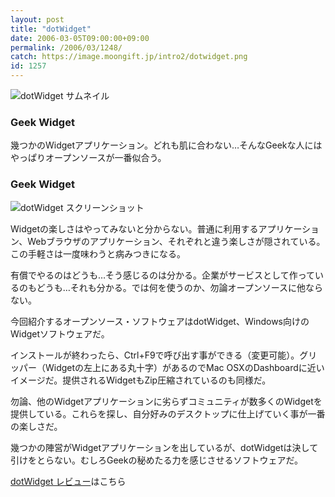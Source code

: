 ```yaml
---
layout: post
title: "dotWidget"
date: 2006-03-05T09:00:00+09:00
permalink: /2006/03/1248/
catch: https://image.moongift.jp/intro2/dotwidget.png
id: 1257
---
```

 ![dotWidget サムネイル](https://image.moongift.jp/intro2/dotwidget.t.png "dotWidget サムネイル")
  

### Geek Widget
  
幾つかのWidgetアプリケーション。どれも肌に合わない…そんなGeekな人にはやっぱりオープンソースが一番似合う。  
<!--more-->  

### Geek Widget
  

![dotWidget スクリーンショット](https://image.moongift.jp/intro2/dotwidget.png "dotWidget スクリーンショット")

  

Widgetの楽しさはやってみないと分からない。普通に利用するアプリケーション、Webブラウザのアプリケーション、それぞれと違う楽しさが隠されている。この手軽さは一度味わうと病みつきになる。

  

有償でやるのはどうも…そう感じるのは分かる。企業がサービスとして作っているのもどうも…それも分かる。では何を使うのか、勿論オープンソースに他ならない。

  

今回紹介するオープンソース・ソフトウェアはdotWidget、Windows向けのWidgetソフトウェアだ。

  

インストールが終わったら、Ctrl+F9で呼び出す事ができる（変更可能）。グリッパー（Widgetの左上にある丸十字）があるのでMac OSXのDashboardに近いイメージだ。提供されるWidgetもZip圧縮されているのも同様だ。

  

勿論、他のWidgetアプリケーションに劣らずコミュニティが数多くのWidgetを提供している。これらを探し、自分好みのデスクトップに仕上げていく事が一番の楽しさだ。

  

幾つかの陣営がWidgetアプリケーションを出しているが、dotWidgetは決して引けをとらない。むしろGeekの秘めたる力を感じさせるソフトウェアだ。

  

[dotWidget レビュー](http://oss.moongift.jp/review/i-1261.html)はこちら

